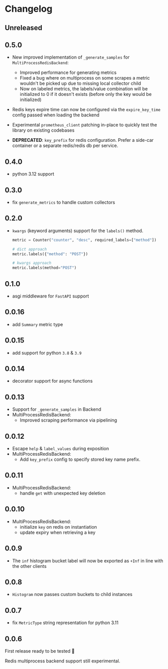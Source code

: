 # Changelog

## Unreleased

## 0.5.0

- New improved implementation of `_generate_samples` for `MultiProcessRedisBackend`:
    - Improved performance for generating metrics
    - Fixed a bug where on multiprocess on some scrapes a metric wouldn't be picked up due to missing local collector child
    - Now on labeled metrics, the labels/value combination will be initialized to 0 if it doesn't exists (before only the key would be initialized)

- Redis keys expire time can now be configured via the `expire_key_time` config passed when loading the backend

- Experimental `prometheus_client` patching in-place to quickly test the library on existing codebases

- **DEPRECATED**: `key_prefix` for redis configuration. Prefer a side-car container or a separate redis/redis db per service.

## 0.4.0

- python 3.12 support

## 0.3.0

- fix `generate_metrics` to handle custom collectors

## 0.2.0

- `kwargs` (keyword arguments) support for the `labels()` method.
   ```python
   metric = Counter("counter", "desc", required_labels=["method"])

   # dict approach
   metric.labels({"method": "POST"})

   # kwargs approach
   metric.labels(method="POST")

   ```

## 0.1.0

- asgi middleware for `FastAPI` support

## 0.0.16

- add `Summary` metric type

## 0.0.15

- add support for python `3.8` & `3.9`

## 0.0.14

- decorator support for async functions

## 0.0.13

- Support for `_generate_samples` in Backend
- MultiProcessRedisBackend:
    - Improved scraping performance via pipelining

## 0.0.12

- Escape `help` & `label_values` during exposition
- MultiProcessRedisBackend:
    - Add `key_prefix` config to specify stored key name prefix.

## 0.0.11

- MultiProcessRedisBackend:
    - handle `get` with unexpected key deletion

## 0.0.10

- MultiProcessRedisBackend:
    - initialize `key` on redis on instantiation
    - update expiry when retrieving a key

## 0.0.9

- The `inf` histogram bucket label will now be exported as `+Inf` in line with the other clients

## 0.0.8

- `Histogram` now passes custom buckets to child instances

## 0.0.7

- fix `MetricType` string representation for python 3.11

## 0.0.6

First release ready to be tested 🎉

Redis multiprocess backend support still experimental.
